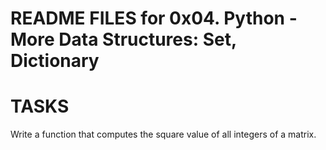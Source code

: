 # README FILES for 0x04. Python - More Data Structures: Set, Dictionary
# TASKS
Write a function that computes the square value of all integers of a matrix.
